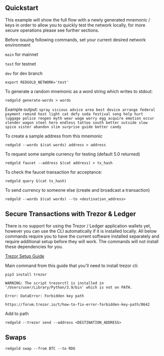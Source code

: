 

## Quickstart

This example will show the full flow with a newly generated mnemonic / keys in order to allow you to quickly test 
the network locally, for more secure operations please see further sections.

Before issuing following commands, set your current desired network environment

`main` for mainnet

`test` for testnet

`dev` for dev branch

`export REDGOLD_NETWORK='test'`

To generate a random mnemonic as a word string which writes to stdout: 

`redgold generate-words > words`

Example output:
`spray vicious advice area best device arrange federal payment remind host light cat defy soda festival song help hurt luggage police reopen myth wear wage worry egg acquire emotion occur slender wagon steel hero endless tattoo south better outside slow spice sister abandon slim surprise guide better candy`

To create a sample address from this mnemonic

`redgold --words $(cat words) address > address`

To request some sample currency for testing (default 5.0 returned)

`redgold faucet --address $(cat address) > tx_hash`

To check the faucet transaction for acceptance: 

`redgold query $(cat tx_hash)`

To send currency to someone else (create and broadcast a transaction)

`redgold --words $(cat words) --to <destination_address>`

## Secure Transactions with Trezor & Ledger

There is no support for using the Trezor / Ledger application wallets yet, however you can use the CLI automatically 
if it is installed locally. All below commands require you to have the current software installed separately and 
require additional setup before they will work. The commands will not install these dependencies for you.

[Trezor Setup Guide](https://wiki.trezor.io/Using_trezorctl_commands_with_Trezor#Install_python-trezor)

Main command from this guide that you'll need to install trezor cli:

`pip3 install trezor`

`WARNING: The script trezorctl is installed in '/Users/user/Library/Python/3.9/bin' which is not on PATH.`

`Error: DataError: Forbidden key path`

`https://forum.trezor.io/t/how-to-fix-error-forbidden-key-path/8642`

Add to path

`redgold --trezor send --address <DESTINATION_ADDRESS> `

## Swaps

`redgold swap --from BTC --to RDG`